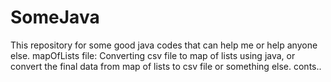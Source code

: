 # SomeJava
This repository for some good java codes that can help me or help anyone else. 
mapOfLists file: Converting csv file to map of lists using java, or convert the final data from map of lists to csv file or something else.
conts..
